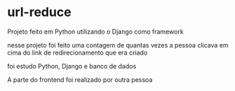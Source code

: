 # url-reduce
Projeto feito em Python utilizando o Django como framework

nesse projeto foi feito uma contagem de quantas vezes a pessoa clicava em cima do link de redirecionamento que era criado

foi estudo Python, Django e banco de dados

A parte do frontend foi realizado por outra pessoa
